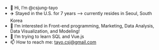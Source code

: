 - 👋 Hi, I’m @csjung-tayo
- ✈️ Stayed in the U.S. for 7 years  --> currently resides in Seoul, South Korea
- 👀 I’m interested in Front-end programming, Marketing, Data Analysis, Data Visualization, and Modeling!
- 🌱 I’m trying to learn SQL and Vue.js 
- 📫 How to reach me: tayo.csj@gmail.com

<!---
csjung-tayo/csjung-tayo is a ✨ special ✨ repository because its `README.md` (this file) appears on your GitHub profile.
You can click the Preview link to take a look at your changes.
--->
